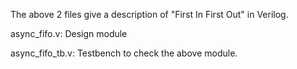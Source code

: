 The above 2 files give a description of "First In First Out" in Verilog.


async_fifo.v: Design module


async_fifo_tb.v: Testbench to check the above module.
